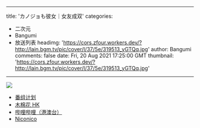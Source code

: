 
---
title: 'カノジョも彼女｜女友成双'
categories: 
 - 二次元
 - Bangumi
 - 放送列表
headimg: 'https://cors.zfour.workers.dev/?http://lain.bgm.tv/pic/cover/l/37/5e/319513_yGTQq.jpg'
author: Bangumi
comments: false
date: Fri, 20 Aug 2021 17:25:00 GMT
thumbnail: 'https://cors.zfour.workers.dev/?http://lain.bgm.tv/pic/cover/l/37/5e/319513_yGTQq.jpg'
---

<div>   
<img src="https://cors.zfour.workers.dev/?http://lain.bgm.tv/pic/cover/l/37/5e/319513_yGTQq.jpg" referrerpolicy="no-referrer"><ul><li><a href="https://bangumi.tv/subject/319513">番组计划</a></li><li><a href="https://www.youtube.com/playlist?list=PLuxqoToY7UcjVW-uvuxJdfBiIaX9uMdLt">木棉花 HK</a></li><li><a href="https://www.bilibili.com/bangumi/media/md28234732/">哔哩哔哩（港澳台）</a></li><li><a href="https://ch.nicovideo.jp/kanokano-anime">Niconico</a></li></ul>  
</div>
            